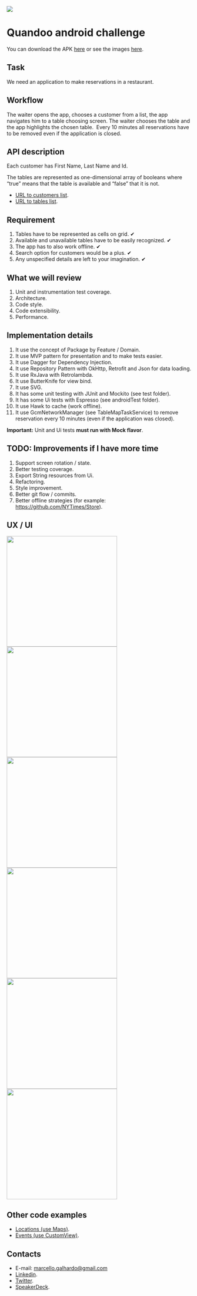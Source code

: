 <img src="https://github.com/marcellogalhardo/quandoo/blob/master/design/icon.png">

# Quandoo android challenge

You can download the APK [here](https://github.com/marcellogalhardo/quandoo/releases/download/0.1/quandoo_01.apk) or see the images [here](/design).

## Task

We need an application to make reservations in a restaurant.

## Workflow

The waiter opens the app, chooses a customer from a list, the app navigates him to a table choosing screen. The waiter chooses the table and the app highlights the chosen table. ​ Every 10 minutes all reservations have to be removed even if the application is closed.

## API description

Each customer has First Name, Last Name and Id.

The tables are represented as one-dimensional array of booleans where “true” means that the table is available and “false” that it is not.

* [URL to customers list](https://s3-eu-west-1.amazonaws.com/quandoo-assessment/customer-list.json).
* [URL to tables list](https://s3-eu-west-1.amazonaws.com/quandoo-assessment/table-map.json).

## Requirement

1. Tables have to be represented as cells on grid. ✔
2. Available and unavailable tables have to be easily recognized. ✔
3. The app has to also work offline. ✔
4. Search option for customers would be a plus. ✔
5. Any unspecified details are left to your imagination. ✔

## What we will review

1. Unit and instrumentation test coverage.
2. Architecture.
3. Code style.
4. Code extensibility.
5. Performance.

## Implementation details

1. It use the concept of Package by Feature / Domain.
2. It use MVP pattern for presentation and to make tests easier.
3. It use Dagger for Dependency Injection.
4. It use Repository Pattern with OkHttp, Retrofit and Json for data loading.
5. It use RxJava with Retrolambda.
6. It use ButterKnife for view bind.
7. It use SVG.
8. It has some unit testing with JUnit and Mockito (see test folder).
9. It has some Ui tests with Espresso (see androidTest folder).
10. It use Hawk to cache (work offline).
11. It use GcmNetworkManager (see TableMapTaskService) to remove reservation every 10 minutes (even if the application was closed).

**Important:** Unit and Ui tests **must run with Mock flavor**.

## TODO: Improvements if I have more time

1. Support screen rotation / state.
2. Better testing coverage.
3. Export String resources from Ui.
4. Refactoring.
5. Style improvement.
6. Better git flow / commits.
7. Better offline strategies (for example: https://github.com/NYTimes/Store).

## UX / UI

<img src="https://github.com/marcellogalhardo/quandoo/blob/master/design/1_launch.png" width="300">
<img src="https://github.com/marcellogalhardo/quandoo/blob/master/design/2_customer_list.png" width="300">
<img src="https://github.com/marcellogalhardo/quandoo/blob/master/design/3_customer_list_filtered.png" width="300">
<img src="https://github.com/marcellogalhardo/quandoo/blob/master/design/4_table_map.png" width="300">
<img src="https://github.com/marcellogalhardo/quandoo/blob/master/design/5_dialog_positive.png" width="300">
<img src="https://github.com/marcellogalhardo/quandoo/blob/master/design/6_dialog_negative.png" width="300">

## Other code examples

* [Locations (use Maps)](https://github.com/marcellogalhardo/locations).
* [Events (use CustomView)](https://github.com/marcellogalhardo/events).

## Contacts

* E-mail: marcello.galhardo@gmail.com
* [Linkedin](https://www.linkedin.com/in/marcellogalhardo).
* [Twitter](https://twitter.com/marcellogalhard).
* [SpeakerDeck](speakerdeck.com/marcellogalhardo).
